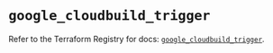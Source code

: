# `google_cloudbuild_trigger`

Refer to the Terraform Registry for docs: [`google_cloudbuild_trigger`](https://registry.terraform.io/providers/hashicorp/google/6.22.0/docs/resources/cloudbuild_trigger).
